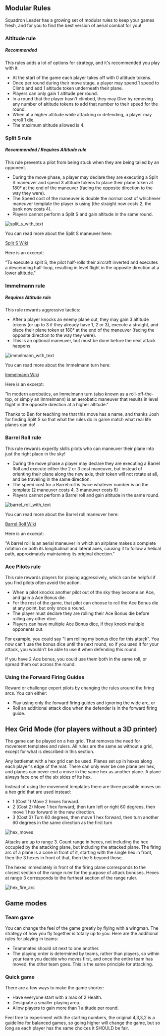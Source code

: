 ## Modular Rules

Squadron Leader has a growing set of modular rules to keep your games fresh, and for you to find the best version of aerial combat for you!

### Altitude rule

##### Recommended

This rules adds a lot of options for strategy, and it's recommended you play with it.

- At the start of the game each player takes off with 0 altitude tokens.
- Once per round during their move stage, a player may spend 1 speed to Climb and add 1 altitude token underneath their plane.
- Players can only gain 1 altitude per round.
- In a round that the player hasn't climbed, they may Dive by removing any number of altitude tokens to add that number to their speed for the round.
- When at a higher altitude while attacking or defending, a player may reroll 1 die.
- The maximum altitude allowed is 4.

### Split S rule

##### Recommended / Requires Altitude rule

This rule prevents a pilot from being stuck when they are being tailed by an opponent.

- During the move phase, a player may declare they are executing a Split S maneuver and spend 3 altitude tokens to place their plane token at 180° at the end of the maneuver (facing the opposite direction to the way they were).
- The Speed cost of the maneuver is double the normal cost of whichever maneuver template the player is using (the straight now costs 2, the bank now costs 4).
- Players cannot perform a Split S and gain altitude in the same round.

![split_s_with_text](https://user-images.githubusercontent.com/91621088/168678072-211ec138-71c3-49d5-a688-1d8365c199d2.png)

You can read more about the Split S maneuver here:

<a href="https://en.m.wikipedia.org/wiki/Split_S" target="_blank" class="button">Split S Wiki</a>

Here is an excerpt:

"To execute a split S, the pilot half-rolls their aircraft inverted and executes a descending half-loop, resulting in level flight in the opposite direction at a lower altitude."

### Immelmann rule

##### Requires Altitude rule

This rule rewards aggressive tactics:

- After a player knocks an enemy plane out, they may gain 3 altitude tokens (or up to 3 if they already have 1, 2 or 3), execute a straight, and place their plane token at 180° at the end of the maneuver (facing the opposite direction to the way they were).
- This is an optional maneuver, but must be done before the next attack happens.

![immelmann_with_text](https://user-images.githubusercontent.com/91621088/168678053-855dd761-e99f-4563-ae60-34632d8bf2dd.png)

You can read more about the Immelmann turn here:

<a href="https://en.m.wikipedia.org/wiki/Immelmann_turn" target="_blank" class="button">Immelmann Wiki</a>

Here is an excerpt:

"In modern aerobatics, an Immelmann turn (also known as a roll-off-the-top, or simply an Immelmann) is an aerobatic maneuver that results in level flight in the opposite direction at a higher altitude."

Thanks to Ben for teaching me that this move has a name, and thanks Josh for finding Split S so that what the rules do in game match what real life planes can do!

### Barrel Roll rule

This rule rewards expertly skills pilots who can maneuver their plane into just the right place in the sky!

- During the move phase a player may declare they are executing a Barrel Roll and execute either the 2 or 3 cost maneuver, but instead of orienting their plane along the new axis, their token will not rotate at all, and be traveling in the same direction.
- The speed cost for a Barrel roll is twice whatever number is on the template (2 maneuver costs 4, 3 maneuver costs 6)
- Players cannot perform a Barrel roll and gain altitude in the same round.

![barrel_roll_with_text](https://user-images.githubusercontent.com/91621088/168678014-f78b079a-f44a-4a6c-b3c8-42ed09937de2.png)

You can read more about the Barrel roll maneuver here:

<a href="https://en.wikipedia.org/wiki/Barrel_roll" target="_blank" class="button">Barrel Roll Wiki</a>

Here is an excerpt:

"A barrel roll is an aerial maneuver in which an airplane makes a complete rotation on both its longitudinal and lateral axes, causing it to follow a helical path, approximately maintaining its original direction."

### Ace Pilots rule

This rule rewards players for playing aggressively, which can be helpful if you find pilots often avoid the action.

- When a pilot knocks another pilot out of the sky they become an Ace, and gain a Ace Bonus die.
- For the rest of the game, that pilot can choose to roll the Ace Bonus die at any point, but only once a round.
- The player must declare they are rolling their Ace Bonus die before rolling any other dice.
- Players can have multiple Ace Bonus dice, if they knock multiple opponents out.

For example, you could say "I am rolling my bonus dice for this attack". You now can't use the bonus dice until the next round, so if you used it for your attack, you wouldn't be able to use it when defending this round.

If you have 2 Ace bonus, you could use them both in the same roll, or spread them out across the round.

### Using the Forward Firing Guides

Reward or challenge expert pilots by changing the rules around the firing arcs.
You can either:

- Play using only the forward firing guides and ignoring the wide arc, or
- Roll an additional attack dice when the defender is in the forward firing guide.

## Hex Grid Mode (for players without a 3D printer)

The game can be played on a hex grid. That removes the need for movement templates and rulers. All rules are the same as without a grid, except for what is described in this section.

Any battlemat with a hex grid can be used. Planes set up in hexes along each player's edge of the mat. There can only ever be one plane per hex, and planes can never end a move in the same hex as another plane. A plane always face one of the six sides of its hex.

Instead of using the movement templates there are three possible moves on a hex grid that are used instead:

- 1 (Cost 1) Move 2 hexes forward.
- 2 (Cost 2) Move 1 hex forward, then turn left or right 60 degrees, then move 1 hex forward in the new direction.
- 3 (Cost 3) Turn 60 degrees, then move 1 hex forward, then turn another 60 degrees in the same direction as the first turn

![hex_moves](https://user-images.githubusercontent.com/91621088/167960079-7a060dfd-bdcc-4787-87df-f362fb33d053.png)

Attacks are up to range 3. Count range in hexes, not including the hex occupied by the attacking plane, but including the attacked plane. The firing arc of a plane is a cone in front of it, starting with the single hex in front, then the 3 hexes in front of that, then the 5 beyond those.

The hexes immediately in front of the firing plane corresponds to the closest section of the range ruler for the purpose of attack bonuses. Hexes at range 3 corresponds to the furthest section of the range ruler.

![hex_fire_arc](https://user-images.githubusercontent.com/91621088/169265686-f44e3ec4-f23e-400e-85e9-db8188f4b645.png)

## Game modes

### Team game

You can change the feel of the game greatly by flying with a wingman. The strategy of how you fly together is totally up to you. Here are the additional rules for playing in teams:

- Teammates should sit next to one another.
- The playing order is determined by teams, rather than players, so within your team you decide who moves first, and once the entire team has moved, the other team goes. This is the same principle for attacking.

### Quick game

There are a few ways to make the game shorter:

- Have everyone start with a max of 2 Health.
- Designate a smaller playing area.
- Allow players to gain more than 1 altitude per round.

Feel free to experiment with the starting numbers, the original 4,3,3,2 is a guideline for balanced games, so going higher will change the game, but so long as each player has the same choices it SHOULD be fair.
